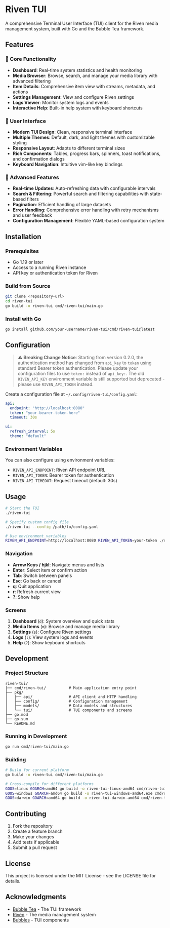 # Riven TUI

A comprehensive Terminal User Interface (TUI) client for the Riven media management system, built with Go and the Bubble Tea framework.

## Features

### 🎯 Core Functionality
- **Dashboard**: Real-time system statistics and health monitoring
- **Media Browser**: Browse, search, and manage your media library with advanced filtering
- **Item Details**: Comprehensive item view with streams, metadata, and actions
- **Settings Management**: View and configure Riven settings
- **Logs Viewer**: Monitor system logs and events
- **Interactive Help**: Built-in help system with keyboard shortcuts

### 🎨 User Interface
- **Modern TUI Design**: Clean, responsive terminal interface
- **Multiple Themes**: Default, dark, and light themes with customizable styling
- **Responsive Layout**: Adapts to different terminal sizes
- **Rich Components**: Tables, progress bars, spinners, toast notifications, and confirmation dialogs
- **Keyboard Navigation**: Intuitive vim-like key bindings

### 🔧 Advanced Features
- **Real-time Updates**: Auto-refreshing data with configurable intervals
- **Search & Filtering**: Powerful search and filtering capabilities with state-based filters
- **Pagination**: Efficient handling of large datasets
- **Error Handling**: Comprehensive error handling with retry mechanisms and user feedback
- **Configuration Management**: Flexible YAML-based configuration system

## Installation

### Prerequisites

- Go 1.19 or later
- Access to a running Riven instance
- API key or authentication token for Riven

### Build from Source

```bash
git clone <repository-url>
cd riven-tui
go build -o riven-tui cmd/riven-tui/main.go
```

### Install with Go

```bash
go install github.com/your-username/riven-tui/cmd/riven-tui@latest
```

## Configuration

> **⚠️ Breaking Change Notice**: Starting from version 0.2.0, the authentication method has changed from `api_key` to `token` using standard Bearer token authentication. Please update your configuration files to use `token:` instead of `api_key:`. The old `RIVEN_API_KEY` environment variable is still supported but deprecated - please use `RIVEN_API_TOKEN` instead.

Create a configuration file at `~/.config/riven-tui/config.yaml`:

```yaml
api:
  endpoint: "http://localhost:8080"
  token: "your-bearer-token-here"
  timeout: 30s

ui:
  refresh_interval: 5s
  theme: "default"
```

### Environment Variables

You can also configure using environment variables:

- `RIVEN_API_ENDPOINT`: Riven API endpoint URL
- `RIVEN_API_TOKEN`: Bearer token for authentication
- `RIVEN_API_TIMEOUT`: Request timeout (default: 30s)

## Usage

```bash
# Start the TUI
./riven-tui

# Specify custom config file
./riven-tui --config /path/to/config.yaml

# Use environment variables
RIVEN_API_ENDPOINT=http://localhost:8080 RIVEN_API_TOKEN=your-token ./riven-tui
```

### Navigation

- **Arrow Keys / hjkl**: Navigate menus and lists
- **Enter**: Select item or confirm action
- **Tab**: Switch between panels
- **Esc**: Go back or cancel
- **q**: Quit application
- **r**: Refresh current view
- **?**: Show help

### Screens

1. **Dashboard** (`d`): System overview and quick stats
2. **Media Items** (`m`): Browse and manage media library
3. **Settings** (`s`): Configure Riven settings
4. **Logs** (`l`): View system logs and events
5. **Help** (`?`): Show keyboard shortcuts

## Development

### Project Structure

```
riven-tui/
├── cmd/riven-tui/          # Main application entry point
├── pkg/
│   ├── api/                # API client and HTTP handling
│   ├── config/             # Configuration management
│   ├── models/             # Data models and structures
│   └── tui/                # TUI components and screens
├── go.mod
├── go.sum
└── README.md
```

### Running in Development

```bash
go run cmd/riven-tui/main.go
```

### Building

```bash
# Build for current platform
go build -o riven-tui cmd/riven-tui/main.go

# Cross-compile for different platforms
GOOS=linux GOARCH=amd64 go build -o riven-tui-linux-amd64 cmd/riven-tui/main.go
GOOS=windows GOARCH=amd64 go build -o riven-tui-windows-amd64.exe cmd/riven-tui/main.go
GOOS=darwin GOARCH=amd64 go build -o riven-tui-darwin-amd64 cmd/riven-tui/main.go
```

## Contributing

1. Fork the repository
2. Create a feature branch
3. Make your changes
4. Add tests if applicable
5. Submit a pull request

## License

This project is licensed under the MIT License - see the LICENSE file for details.

## Acknowledgments

- [Bubble Tea](https://github.com/charmbracelet/bubbletea) - The TUI framework
- [Riven](https://github.com/rivenmedia/riven) - The media management system
- [Bubbles](https://github.com/charmbracelet/bubbles) - TUI components

